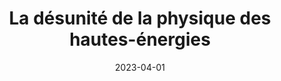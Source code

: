 ---
title: "La désunité de la physique des hautes-énergies"
collection: talks
paperurl: 'https://sfhst-2023.sciencesconf.org/'
link: https://sfhst-2023.sciencesconf.org/
type: talk
date: 2023-04-01
venue: 'XIVe Congrès de la Société française d&apos;histoire des sciences et des techniques: symposium ``La physique de l&apos;après Seconde guerre mondiale, entre ruptures et continuités&apos;&apos;, Bordeaux, France'
authors: <b>Gautheron L.</b>
citation: ' Lucas Gautheron, &quot;La désunité de la physique des hautes-énergies.&quot; XIVe Congrès de la Société française d&amp;apos;histoire des sciences et des techniques: symposium ``La physique de l&amp;apos;après Seconde guerre mondiale, entre ruptures et continuités&amp;apos;&amp;apos;, Bordeaux, France, 2023.'
---